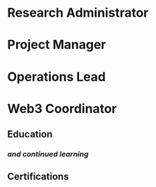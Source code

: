 # Research Administrator
# Project Manager
# Operations Lead
# Web3 Coordinator


## Education
### _and continued learning_

## Certifications
